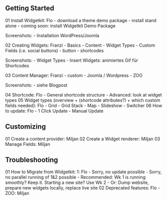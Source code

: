 ## Getting Started

01 Install Widgetkit: Flo
    - download a theme demo package
    - install stand alone
    - coming soon: install Widgetkit Demo Package

Screenshots:
    - Installation WordPress/Joomla

02 Creating Widgets: Franzi
    - Basics
        - Content
        - Widget Types
        - Custom Fields (i.e. social buttons)
    - button
    - shortcodes

Screenshots:
    - Widget Types
    - Insert Widgets: animiertes Gif für Shortcodes

03 Content Manager: Franzi
    - custom
    - Joomla / Wordpress
    - ZOO

Screenshots:
    - siehe Blogpost

04 Shortcode: Flo
    - General shortcode structure
    - Advanced: look at widget types
05 Widget types (overview + (shortcode attributes?) + which custom fields needed): Flo
    - Grid
    - Grid Stack
    - Map
    - Slideshow
    - Switcher
06 How to update: Flo
    - 1 Click Update
    - Manual Update

## Customizing

01 Create a content provider: Miljan
02 Create a Widget renderer: Miljan
03 Manage Fields: Miljan

## Troubleshooting

01 How to Migrate from Widgetkit: 1: Flo
    - Sorry, no update possible
    - Sorry, no parallel running of 1&2 possible
    - Recommended: Wk 1 is running smoothly? Keep it. Starting a new site? Use Wk 2
    - Or: Dump website, prepare new widgets locally, replace live site
02 Deprecated features: Flo
    - ZOO: Miljan